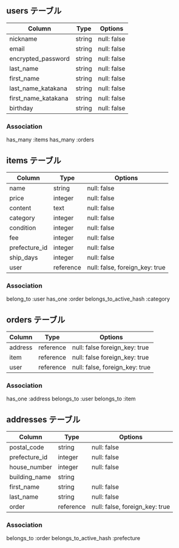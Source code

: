## users テーブル

| Column              | Type   | Options     |
| ------------------  | ------ | ----------- |
| nickname            | string | null: false |
| email               | string | null: false |
| encrypted_password  | string | null: false |
| last_name           | string | null: false |
| first_name          | string | null: false |
| last_name_katakana  | string | null: false |
| first_name_katakana | string | null: false |
| birthday            | string | null: false |


### Association
has_many :items
has_many :orders

## items テーブル

| Column        | Type      | Options                        |
| ------------- |---------- | ------------------------------ |
| name          | string    | null: false                    |
| price         | integer   | null: false                    |
| content       | text      | null: false                    |
| category      | integer   | null: false                    |
| condition     | integer   | null: false                    |
| fee           | integer   | null: false                    |
| prefecture_id | integer   | null: false                    |
| ship_days     | integer   | null: false                    |
| user          | reference | null: false, foreign_key: true |


### Association
belong_to :user
has_one :order
belongs_to_active_hash :category

## orders テーブル

| Column  | Type      | Options                         |
| ------- |---------- | ------------------------------- |
| address | reference | null: false   foreign_key: true |
| item    | reference | null: false  foreign_key: true  |
| user    | reference | null: false, foreign_key: true  |


### Association
has_one :address
belongs_to :user
belongs_to :item

## addresses テーブル

| Column        | Type      | Options                        |
|-------------- | --------- | ------------------------------ |
| postal_code   | string    | null: false                    |
| prefecture_id | integer   | null: false                    |
| house_number  | integer   | null: false                    |
| building_name | string    |                                |
| first_name    | string    | null: false                    |
| last_name     | string    | null: false                    |
| order         | reference | null: false, foreign_key: true |


### Association
belongs_to :order
belongs_to_active_hash :prefecture